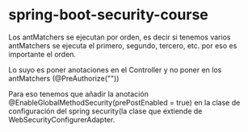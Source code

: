 # spring-boot-security-course

Los antMatchers se ejecutan por orden, es decir si tenemos varios antMatchers se ejecuta el primero, segundo, tercero, etc. por eso es importante el orden.

Lo suyo es poner anotaciones en el Controller y no poner en los antMatchers (@PreAuthorize(""))

Para eso tenemos que añadir la anotación @EnableGlobalMethodSecurity(prePostEnabled = true) en la clase de configuración del
spring security(la clase que extiende de WebSecurityConfigurerAdapter.
